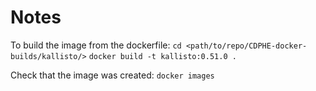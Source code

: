 # Notes

To build the image from the dockerfile:
`cd <path/to/repo/CDPHE-docker-builds/kallisto/>`
`docker build -t kallisto:0.51.0 .`

Check that the image was created:
`docker images`